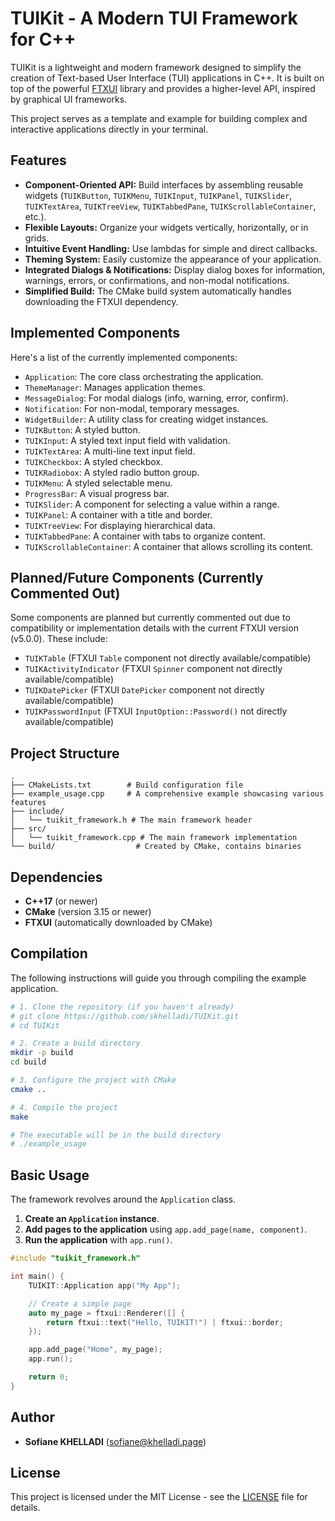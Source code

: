 # TUIKit - A Modern TUI Framework for C++

TUIKit is a lightweight and modern framework designed to simplify the creation of Text-based User Interface (TUI) applications in C++. It is built on top of the powerful [FTXUI](https://github.com/ArthurSonzogni/ftxui) library and provides a higher-level API, inspired by graphical UI frameworks.

This project serves as a template and example for building complex and interactive applications directly in your terminal.

## Features

*   **Component-Oriented API:** Build interfaces by assembling reusable widgets (`TUIKButton`, `TUIKMenu`, `TUIKInput`, `TUIKPanel`, `TUIKSlider`, `TUIKTextArea`, `TUIKTreeView`, `TUIKTabbedPane`, `TUIKScrollableContainer`, etc.).
*   **Flexible Layouts:** Organize your widgets vertically, horizontally, or in grids.
*   **Intuitive Event Handling:** Use lambdas for simple and direct callbacks.
*   **Theming System:** Easily customize the appearance of your application.
*   **Integrated Dialogs & Notifications:** Display dialog boxes for information, warnings, errors, or confirmations, and non-modal notifications.
*   **Simplified Build:** The CMake build system automatically handles downloading the FTXUI dependency.

## Implemented Components

Here's a list of the currently implemented components:

*   `Application`: The core class orchestrating the application.
*   `ThemeManager`: Manages application themes.
*   `MessageDialog`: For modal dialogs (info, warning, error, confirm).
*   `Notification`: For non-modal, temporary messages.
*   `WidgetBuilder`: A utility class for creating widget instances.
*   `TUIKButton`: A styled button.
*   `TUIKInput`: A styled text input field with validation.
*   `TUIKTextArea`: A multi-line text input field.
*   `TUIKCheckbox`: A styled checkbox.
*   `TUIKRadiobox`: A styled radio button group.
*   `TUIKMenu`: A styled selectable menu.
*   `ProgressBar`: A visual progress bar.
*   `TUIKSlider`: A component for selecting a value within a range.
*   `TUIKPanel`: A container with a title and border.
*   `TUIKTreeView`: For displaying hierarchical data.
*   `TUIKTabbedPane`: A container with tabs to organize content.
*   `TUIKScrollableContainer`: A container that allows scrolling its content.

## Planned/Future Components (Currently Commented Out)

Some components are planned but currently commented out due to compatibility or implementation details with the current FTXUI version (v5.0.0). These include:

*   `TUIKTable` (FTXUI `Table` component not directly available/compatible)
*   `TUIKActivityIndicator` (FTXUI `Spinner` component not directly available/compatible)
*   `TUIKDatePicker` (FTXUI `DatePicker` component not directly available/compatible)
*   `TUIKPasswordInput` (FTXUI `InputOption::Password()` not directly available/compatible)

## Project Structure

```
.
├── CMakeLists.txt        # Build configuration file
├── example_usage.cpp     # A comprehensive example showcasing various features
├── include/
│   └── tuikit_framework.h # The main framework header
├── src/
│   └── tuikit_framework.cpp # The main framework implementation
└── build/                  # Created by CMake, contains binaries
```

## Dependencies

*   **C++17** (or newer)
*   **CMake** (version 3.15 or newer)
*   **FTXUI** (automatically downloaded by CMake)

## Compilation

The following instructions will guide you through compiling the example application.

```bash
# 1. Clone the repository (if you haven't already)
# git clone https://github.com/skhelladi/TUIKit.git
# cd TUIKit

# 2. Create a build directory
mkdir -p build
cd build

# 3. Configure the project with CMake
cmake ..

# 4. Compile the project
make

# The executable will be in the build directory
# ./example_usage
```

## Basic Usage

The framework revolves around the `Application` class.

1.  **Create an `Application` instance**.
2.  **Add pages to the application** using `app.add_page(name, component)`.
3.  **Run the application** with `app.run()`.

```cpp
#include "tuikit_framework.h"

int main() {
    TUIKIT::Application app("My App");

    // Create a simple page
    auto my_page = ftxui::Renderer([] {
        return ftxui::text("Hello, TUIKIT!") | ftxui::border;
    });

    app.add_page("Home", my_page);
    app.run();

    return 0;
}
```

## Author

*   **Sofiane KHELLADI** ([sofiane@khelladi.page](mailto:sofiane@khelladi.page))

## License

This project is licensed under the MIT License - see the [LICENSE](LICENSE) file for details.
